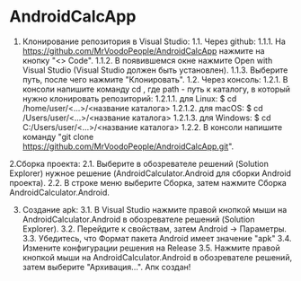 # AndroidCalcApp

1. Клонирование репозитория в Visual Studio:
1.1. Через github:
1.1.1. На https://github.com/MrVoodoPeople/AndroidCalcApp нажмите на кнопку "<> Code".
1.1.2. В появившемся окне нажмите Open with Visual Studio (Visual Studio должен быть установлен).
1.1.3. Выберите путь, после чего нажмите "Клонировать".
1.2. Через консоль:
1.2.1. В консоли напишите команду cd <path>, где path - путь к каталогу, в который нужно клонировать репозиторий:
1.2.1.1. для Linux: $ cd /home/user/<...>/<название каталога>
1.2.1.2. для macOS: $ cd /Users/user/<...>/<название каталога>
1.2.1.3. для Windows: $ cd C:/Users/user/<...>/<название каталога>
1.2.2. В консоли напишите команду "git clone https://github.com/MrVoodoPeople/AndroidCalcApp.git".

2.Cборка проекта:
2.1. Выберите в обозревателе решений (Solution Explorer) нужное решение (AndroidCalculator.Android для сборки Android проекта).
2.2. В строке меню выберите Сборка, затем нажмите Сборка AndroidCalculator.Android.

3. Создание apk:
3.1. В Visual Studio нажмите правой кнопкой мыши на AndroidCalculator.Android в обозревателе решений (Solution Explorer).
3.2. Перейдите к свойствам, затем Android -> Параметры.
3.3. Убедитесь, что Формат пакета Android имеет значение "apk"
3.4. Измените конфигурации решения на Release
3.5. Нажмите правой кнопкой мыши на AndroidCalculator.Android в обозревателе решений, затем выберите "Архивация...". Апк создан!